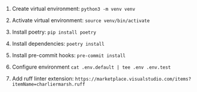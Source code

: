 1. Create virtual environment: `python3 -m venv venv`

2. Activate virtual environment: `source venv/bin/activate`

3. Install poetry: `pip install poetry`

4. Install dependencies: `poetry install`

5. Install pre-commit hooks: `pre-commit install`

6. Configure environment `cat .env.default | tee .env .env.test`

7. Add ruff linter extension: `https://marketplace.visualstudio.com/items?itemName=charliermarsh.ruff`